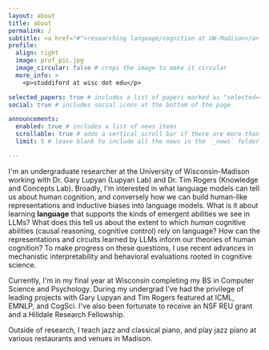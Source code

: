 ```yaml
---
layout: about
title: about
permalink: /
subtitle: <a href="#">researching language/cognition at UW-Madison</a>
profile:
  align: right
  image: prof_pic.jpg
  image_circular: false # crops the image to make it circular
  more_info: >
    <p>studdiford at wisc dot edu</p>

selected_papers: true # includes a list of papers marked as "selected={true}"
social: true # includes social icons at the bottom of the page

announcements:
  enabled: true # includes a list of news items
  scrollable: true # adds a vertical scroll bar if there are more than 3 news items
  limit: 5 # leave blank to include all the news in the `_news` folder

---
```

 
I'm an undergraduate researcher at the University of Wisconsin-Madison working with Dr. Gary Lupyan (Lupyan Lab) and Dr. Tim Rogers (Knowledge and Concepts Lab). Broadly, I'm interested in what language models can tell us about human cognition, and conversely how we can build human-like representations and inductive biases into language models. What is it about learning **language** that supports the kinds of emergent abilities we see in LLMs? What does this tell us about the extent to which *human* cognitive abilities (causal reasoning, cognitive control) rely on language? How can the representations and circuits learned by LLMs inform our theories of human cognition? To make progress on these questions, I use recent advances in mechanistic interpretability and behavioral evaluations rooted in cognitive science. 

Currently, I'm in my final year at Wisconsin completing my BS in Computer Science and Psychology. During my undergrad I've had the privilege of leading projects with Gary Lupyan and Tim Rogers featured at ICML, EMNLP, and CogSci. I've also been fortunate to receive an NSF REU grant and a Hilldale Research Fellowship. 

Outside of research, I teach jazz and classical piano, and play jazz piano at various restaurants and venues in Madison. 